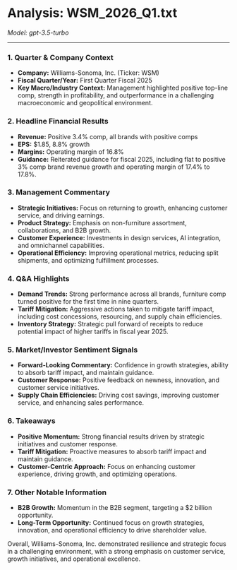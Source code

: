 # Analysis: WSM_2026_Q1.txt

*Model: gpt-3.5-turbo*

---

### 1. Quarter & Company Context
- **Company:** Williams-Sonoma, Inc. (Ticker: WSM)
- **Fiscal Quarter/Year:** First Quarter Fiscal 2025
- **Key Macro/Industry Context:** Management highlighted positive top-line comp, strength in profitability, and outperformance in a challenging macroeconomic and geopolitical environment.

### 2. Headline Financial Results
- **Revenue:** Positive 3.4% comp, all brands with positive comps
- **EPS:** $1.85, 8.8% growth
- **Margins:** Operating margin of 16.8%
- **Guidance:** Reiterated guidance for fiscal 2025, including flat to positive 3% comp brand revenue growth and operating margin of 17.4% to 17.8%.

### 3. Management Commentary
- **Strategic Initiatives:** Focus on returning to growth, enhancing customer service, and driving earnings.
- **Product Strategy:** Emphasis on non-furniture assortment, collaborations, and B2B growth.
- **Customer Experience:** Investments in design services, AI integration, and omnichannel capabilities.
- **Operational Efficiency:** Improving operational metrics, reducing split shipments, and optimizing fulfillment processes.

### 4. Q&A Highlights
- **Demand Trends:** Strong performance across all brands, furniture comp turned positive for the first time in nine quarters.
- **Tariff Mitigation:** Aggressive actions taken to mitigate tariff impact, including cost concessions, resourcing, and supply chain efficiencies.
- **Inventory Strategy:** Strategic pull forward of receipts to reduce potential impact of higher tariffs in fiscal year 2025.

### 5. Market/Investor Sentiment Signals
- **Forward-Looking Commentary:** Confidence in growth strategies, ability to absorb tariff impact, and maintain guidance.
- **Customer Response:** Positive feedback on newness, innovation, and customer service initiatives.
- **Supply Chain Efficiencies:** Driving cost savings, improving customer service, and enhancing sales performance.

### 6. Takeaways
- **Positive Momentum:** Strong financial results driven by strategic initiatives and customer response.
- **Tariff Mitigation:** Proactive measures to absorb tariff impact and maintain guidance.
- **Customer-Centric Approach:** Focus on enhancing customer experience, driving growth, and optimizing operations.

### 7. Other Notable Information
- **B2B Growth:** Momentum in the B2B segment, targeting a $2 billion opportunity.
- **Long-Term Opportunity:** Continued focus on growth strategies, innovation, and operational efficiency to drive shareholder value.

Overall, Williams-Sonoma, Inc. demonstrated resilience and strategic focus in a challenging environment, with a strong emphasis on customer service, growth initiatives, and operational excellence.